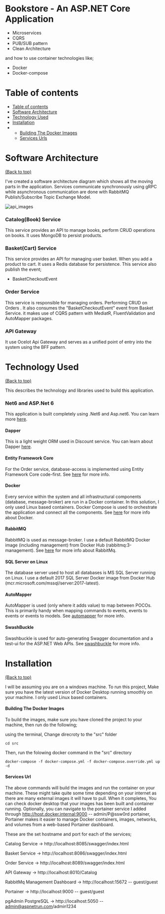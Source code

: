 # Bookstore - An ASP.NET Core Application

- Microservices
- CQRS
- PUB/SUB pattern
- Clean Architecture

and how to use container technologies like;
- Docker
- Docker-compose

# Table of contents

- [Table of contents](#table-of-contents)
- [Software Architecture](#software-architecture)
- [Technology Used](#technology-used)
- [Installation](#installation)
-  - [Building The Docker Images](#building-the-docker-images)
    - [Services Urls](#services-url)


# Software Architecture
[(Back to top)](#table-of-contents)

I've created a software architecture diagram which shows all the moving parts in the application. Services communicate synchronously using gRPC while asynchronous communication are done with RabbitMQ Publish/Subscribe Topic Exchange Model.


![api_images](https://github.com/wasiu15/bookstore/assets/66498295/09044c9b-550a-469d-990b-1acb569579b9)



### Catalog(Book) Service
This service provides an API to manage books, perform CRUD operations on books. It uses MongoDB to persist products.

### Basket(Cart) Service
This service provides an API for managing user basket. When you add a product to cart. It uses a Redis database for persistence.
This service also publish the event;
- BasketCheckoutEvent

### Order Service
This service is responsible for managing orders. Performing CRUD on Orders . It also consumes the "BasketCheckoutEvent" event from Basket Service. it makes use of CQRS pattern with MediatR, FluentValidation and AutoMapper packages.

### API Gateway
It use Ocelot Api Gateway and serves as a unified point of entry into the system using the BFF pattern.

# Technology Used
[(Back to top)](#table-of-contents)

This describes the technology and libraries used to build this application.

### Net6 and ASP.Net 6 
This application is built completely using .Net6 and Asp.net6. You can learn more [here](https://dot.net/).

#### Dapper
This is a light weight ORM used in Discount service. You can learn about Dapper [here](https://github.com/StackExchange/Dapper).

#### Entity Framework Core
For the Order service, database-access is implemented using Entity Framework Core code-first. See [here](https://docs.microsoft.com/en-us/ef/core/index)  for more info.

#### Docker
Every service within the system and all infrastructural components (database, message-broker) are run in a Docker container. In this solution, I only used Linux based containers. Docker Compose is used to orchestrate the application and connect all the components. See [here](https://www.docker.com/) for more info about Docker.

#### RabbitMQ
RabbitMQ is used as message-broker. I use a default RabbitMQ Docker image (including management) from Docker Hub (rabbitmq:3-management). See [here](https://www.rabbitmq.com/) for more info about RabbitMq.

#### SQL Server on Linux
The database server used to host all databases is MS SQL Server running on Linux. I use a default 2017 SQL Server Docker image from Docker Hub (mcr.microsoft.com/mssql/server:2017-latest).

#### AutoMapper
AutoMapper is used (only where it adds value) to map between POCOs. This is primarily handy when mapping commands to events, events to events or events to models. See [automapper](http://automapper.org/) for more info.

#### SwashBuckle
Swashbuckle is used for auto-generating Swagger documentation and a test-ui for the ASP.NET Web APIs. See [swashbuckle](https://github.com/domaindrivendev/Swashbuckle) for more info.

# Installation
[(Back to top)](#table-of-contents)
 
 I will be assuming you are on a windows machine. To run this project, Make sure you have the latest version of Docker Desktop running smoothly on your machine. I only used Linux based containers.
 
####  Building The Docker Images
To build the images, make sure you have cloned the project to your machine, then run do the following;

using the terminal, Change direcroty to the "src" folder
```
cd src
```

Then, run the folowing docker command in the "src" directory

```
docker-compose -f docker-compose.yml -f docker-compose.override.yml up -d
```

#### Services Url

The above commands will build the images and run the container on your machine. These might take quite some time depending on your internet as there are many external images it will have to pull. When it completes, You can check docker desktop that your images has been built and container running. Optionally, you can navigate to the portainer service I added through http://host.docker.internal:9000 -- admin/P@ssw0rd portainer, Portainer makes it easier to manage Docker containers, images, networks, and volumes from a web-based Portainer dashboard.

These are the set hostname and port for each of the services;

Catalog Service -> http://localhost:8085/swagger/index.html

Basket Service -> http://localhost:8086/swagger/index.html

Order Service -> http://localhost:8089/swagger/index.html

API Gateway -> http://localhost:8010/Catalog

RabbitMq Management Dashboard -> http://localhost:15672 -- guest/guest

Portainer -> http://localhost:9000 -- guest/guest

pgAdmin PostgreSQL -> http://localhost:5050 -- admin@aspnetrun.com/admin1234
